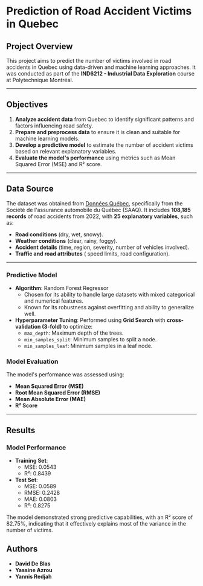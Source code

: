 # Prediction of Road Accident Victims in Quebec

## Project Overview
This project aims to predict the number of victims involved in road accidents in Quebec using data-driven and machine learning approaches. It was conducted as part of the **IND6212 - Industrial Data Exploration** course at Polytechnique Montréal.

---

## Objectives
1. **Analyze accident data** from Quebec to identify significant patterns and factors influencing road safety.
2. **Prepare and preprocess data** to ensure it is clean and suitable for machine learning models.
3. **Develop a predictive model** to estimate the number of accident victims based on relevant explanatory variables.
4. **Evaluate the model's performance** using metrics such as Mean Squared Error (MSE) and R² score.

---

## Data Source
The dataset was obtained from [Données Québec](https://donneesquebec.ca), specifically from the Société de l'assurance automobile du Québec (SAAQ). It includes **108,185 records** of road accidents from 2022, with **25 explanatory variables**, such as:
- **Road conditions** (dry, wet, snowy).
- **Weather conditions** (clear, rainy, foggy).
- **Accident details** (time, region, severity, number of vehicles involved).
- **Traffic and road attributes** ( speed limits, road configuration).

---

### Predictive Model
- **Algorithm**: Random Forest Regressor
  - Chosen for its ability to handle large datasets with mixed categorical and numerical features.
  - Known for its robustness against overfitting and ability to generalize well.
- **Hyperparameter Tuning**: Performed using **Grid Search** with **cross-validation (3-fold)** to optimize:
  - `max_depth`: Maximum depth of the trees.
  - `min_samples_split`: Minimum samples to split a node.
  - `min_samples_leaf`: Minimum samples in a leaf node.

### Model Evaluation
The model's performance was assessed using:
- **Mean Squared Error (MSE)**
- **Root Mean Squared Error (RMSE)**
- **Mean Absolute Error (MAE)**
- **R² Score**

---

## Results
### Model Performance
- **Training Set**:
  - MSE: 0.0543
  - R²: 0.8439
- **Test Set**:
  - MSE: 0.0589
  - RMSE: 0.2428
  - MAE: 0.0803
  - R²: 0.8275

The model demonstrated strong predictive capabilities, with an R² score of 82.75%, indicating that it effectively explains most of the variance in the number of victims.

## Authors
- **David De Blas**
- **Yassine Azrou**
- **Yannis Redjah**
